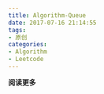 ```yaml
---
title: Algorithm-Queue
date: 2017-07-16 21:14:55
tags: 
- 原创
categories: 
- Algorithm
- Leetcode
---
```


**阅读更多**

<!--more-->

<!--

# 1 Question-000[★]

____

> 

```java
```

-->
